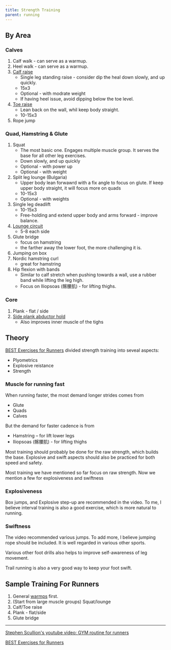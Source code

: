 ```yaml
---
title: Strength Training
parent: running
---
```



## By Area

### Calves

1. Calf walk - can serve as a warmup.
1. Heel walk - can serve as a warmup.
1. [Calf raise](https://www.youtube.com/watch?v=c5Kv6-fnTj8)
    * Single leg standing raise - consider dip the heal down slowly, and up quickly.
    * 15x3
    * Optional - with modrate weight
    * If having heel issue, avoid dipping below the toe level.
1. [Toe raise](https://www.youtube.com/watch?v=VzIcGAgBiaM)
    * Lean back on the wall, whil keep body straight.
    * 10-15x3
1. Rope jump

### Quad, Hamstring & Glute

1. Squat
    * The most basic one. Engages multiple muscle group. It serves the base for all other leg exercises.
    * Down slowly, and up quickly
    * Optional - with  power up
    * Optional - with weight
1. Split leg lounge (Bulgaria)
    * Upper body lean forwawrd with a fix angle to focus on glute. If keep upper body straight, it will focus more on quads
    * 10-15x3
    * Optional - with weights
1. Single leg deadlift
    * 10-15x3
    * Free-holding and extend upper body and arms forward - improve balance.
1. [Lounge circuit](https://youtu.be/SnNlrFcXjVU?t=227)
    * 5-8 each side
1. Glute bridge
    * focus on hamstring
    * the farther away the lower foot, the more challenging it is.
1. Jumping on box
1. Nordic hamstring curl
    * great for hamstring
1. Hip flexion with bands
    * Similar to calf stretch when pushing towards a wall, use a rubber band while lifting the leg high.
    * Focus on Iliopsoas (髂腰肌) - for lifting thighs.

### Core

1. Plank - flat / side
1. [Side plank abductor hold](https://youtu.be/SnNlrFcXjVU?t=488)
    * Also improves inner muscle of the tighs

## Theory

[BEST Exercises for Runners](https://youtu.be/GcZJhNi2yOM?si=lOzsqXmWts7HvHCt) divided strength training into seveal aspects:

* Plyometrics
* Explosive reistance
* Strength

### Muscle for running fast

When running faster, the most demand longer strides comes from

* Glute
* Quads
* Calves

But the demand for faster cadence is from

* Hamstring – for lift lower legs
* Iliopsoas (髂腰肌) - for lifting thighs

Most training should probably be done for the raw strength, which builds the base. Explosive and swift aspects should also be practiced for both speed and safety.

Most training we have mentioned so far focus on raw strength. Now we mention a few for explosiveness and swiftness

### Explosiveness

Box jumps, and Explosive step-up are recommended in the video. To me, I believe interval training is also a good exercise, which is more natural to running.

### Swiftness

The video recommended various jumps. To add more, I believe jumping rope should be included. It is well regarded in various other sports.

Various other foot drills also helps to improve self-awareness of leg movement.

Trail running is also a very good way to keep your foot swift.

## Sample Training For Runners

1. General [warmps](warmup_cooldown.html) first.
1. (Start from large muscle groups) Squat/lounge
1. Calf/Toe raise
1. Plank - flat/side
1. Glute bridge

---

[Stephen Scullion's youtube video: GYM routine for runners](https://youtu.be/SnNlrFcXjVU?si=jZTqNn0CksOiQkXD)

[BEST Exercises for Runners](https://youtu.be/GcZJhNi2yOM?si=lOzsqXmWts7HvHCt)
